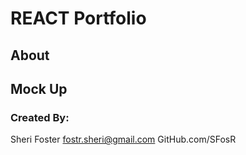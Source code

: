 # REACT Portfolio

## About

## Mock Up


### Created By:
Sheri Foster  fostr.sheri@gmail.com  GitHub.com/SFosR
